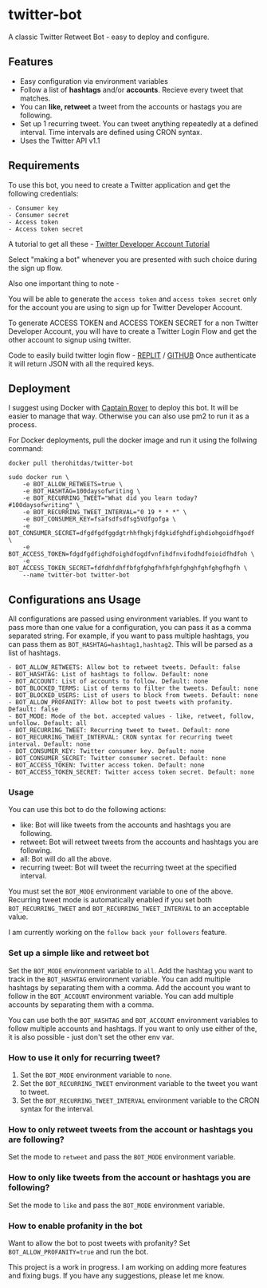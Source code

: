 # twitter-bot

A classic Twitter Retweet Bot - easy to deploy and configure.

## Features

- Easy configuration via environment variables
- Follow a list of **hashtags** and/or **accounts**. Recieve every tweet that matches.
- You can **like, retweet** a tweet from the accounts or hastags you are following.
- Set up 1 recurring tweet. You can tweet anything repeatedly at a defined interval. Time intervals are defined using CRON syntax.
- Uses the Twitter API v1.1

## Requirements

To use this bot, you need to create a Twitter application and get the following credentials:

    - Consumer key
    - Consumer secret
    - Access token
    - Access token secret

A tutorial to get all these - [Twitter Developer Account Tutorial](https://tweetfull.com/steps-to-create-a-developer-account-on-twitter)

Select "making a bot" whenever you are presented with such choice during the sign up flow.

Also one important thing to note -

You will be able to generate the `access token` and `access token secret` only for the account you are using to sign up for Twitter Developer Account.

To generate ACCESS TOKEN and ACCESS TOKEN SECRET for a non Twitter Developer Account, you will have to create a Twitter Login Flow and get the other account to signup using twitter.

Code to easily build twitter login flow - [REPLIT](https://replit.com/@therohitdas/twitter-login) / [GITHUB](https://github.com/therohitdas/twitter-login/)
Once authenticate it will return JSON with all the required keys.

## Deployment

I suggest using Docker with [Captain Rover](https://caprover.com/) to deploy this bot. It will be easier to manage that way. Otherwise you can also use pm2 to run it as a process.

For Docker deployments, pull the docker image and run it using the follwing command:

    docker pull therohitdas/twitter-bot
    
    sudo docker run \
        -e BOT_ALLOW_RETWEETS=true \
        -e BOT_HASHTAG=100daysofwriting \
        -e BOT_RECURRING_TWEET="What did you learn today? #100daysofwriting" \
        -e BOT_RECURRING_TWEET_INTERVAL="0 19 * * *" \
        -e BOT_CONSUMER_KEY=fsafsdfsdfsg5Vdfgofga \
        -e BOT_CONSUMER_SECRET=dfgdfgdfggdgtrhhfhgkjfdgkidfghdfighdiohgoidfhgodf \
        -e BOT_ACCESS_TOKEN=fdgdfgdfighdfoighdfogdfvnfihdfnvifodhdfoioidfhdfoh \
        -e BOT_ACCESS_TOKEN_SECRET=fdfdhfdhffbfgfghgfhfhfghfghghfghfghgfhgfh \
        --name twitter-bot twitter-bot

## Configurations ans Usage

All configurations are passed using environment variables.
If you want to pass more than one value for a configuration, you can pass it as a comma separated string. For example, if you want to pass multiple hashtags, you can pass them as `BOT_HASHTAG=hashtag1,hashtag2`. This will be parsed as a list of hashtags.

    - BOT_ALLOW_RETWEETS: Allow bot to retweet tweets. Default: false
    - BOT_HASHTAG: List of hashtags to follow. Default: none
    - BOT_ACCOUNT: List of accounts to follow. Default: none
    - BOT_BLOCKED_TERMS: List of terms to filter the tweets. Default: none
    - BOT_BLOCKED_USERS: List of users to block from tweets. Default: none
    - BOT_ALLOW_PROFANITY: Allow bot to post tweets with profanity. Default: false
    - BOT_MODE: Mode of the bot. accepted values - like, retweet, follow, unfollow. Default: all
    - BOT_RECURRING_TWEET: Recurring tweet to tweet. Default: none
    - BOT_RECURRING_TWEET_INTERVAL: CRON syntax for recurring tweet interval. Default: none
    - BOT_CONSUMER_KEY: Twitter consumer key. Default: none
    - BOT_CONSUMER_SECRET: Twitter consumer secret. Default: none
    - BOT_ACCESS_TOKEN: Twitter access token. Default: none
    - BOT_ACCESS_TOKEN_SECRET: Twitter access token secret. Default: none

### Usage

You can use this bot to do the following actions:

- like: Bot will like tweets from the accounts and hashtags you are following.
- retweet: Bot will retweet tweets from the accounts and hashtags you are following.
- all: Bot will do all the above.
- recurring tweet: Bot will tweet the recurring tweet at the specified interval.

You must set the `BOT_MODE` environment variable to one of the above.
Recurring tweet mode is automatically enabled if you set both `BOT_RECURRING_TWEET` and `BOT_RECURRING_TWEET_INTERVAL` to an acceptable value.

I am currently working on the `follow back your followers` feature.

### Set up a simple like and retweet bot

Set the `BOT_MODE` environment variable to `all`.
Add the hashtag you want to track in the `BOT_HASHTAG` environment variable. You can add multiple hashtags by separating them with a comma.
Add the account you want to follow in the `BOT_ACCOUNT` environment variable. You can add multiple accounts by separating them with a comma.

You can use both the `BOT_HASHTAG` and `BOT_ACCOUNT` environment variables to follow multiple accounts and hashtags. If you want to only use either of the, it is also possible - just don't set the other env var.

### How to use it only for recurring tweet?

1. Set the `BOT_MODE` environment variable to `none`.
2. Set the `BOT_RECURRING_TWEET` environment variable to the tweet you want to tweet.
3. Set the `BOT_RECURRING_TWEET_INTERVAL` environment variable to the CRON syntax for the interval.

### How to only retweet tweets from the account or hashtags you are following?

Set the mode to `retweet` and pass the `BOT_MODE` environment variable.

### How to only like tweets from the account or hashtags you are following?

Set the mode to `like` and pass the `BOT_MODE` environment variable.

### How to enable profanity in the bot

Want to allow the bot to post tweets with profanity?
Set `BOT_ALLOW_PROFANITY=true` and run the bot.

This project is a work in progress. I am working on adding more features and fixing bugs. If you have any suggestions, please let me know.
